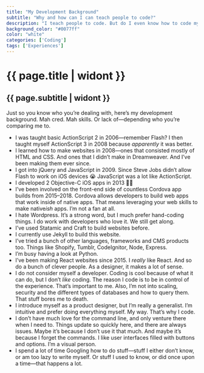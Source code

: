 ```yaml
---
title: "My Development Background"
subtitle: "Why and how can I can teach people to code?"
description: "I teach people to code. But do I even know how to code myself? What’s my expereince? I cover all that in this post."
background_color: "#0077ff"
color: "white"
categories: ['Coding']
tags: ['Experiences']
---
```

# {{ page.title | widont }}
## {{ page.subtitle | widont }}

Just so you know who you’re dealing with, here’s my development background. Mah cred. Mah skills. Or lack of—depending who you’re comparing me to.

- I was taught basic ActionScript 2 in 2006—remember Flash? I then taught myself ActionScript 3 in 2008 because *apparently* it was better.
- I learned how to make websites in 2008—ones that consisted mostly of HTML and CSS. And ones that I didn’t make in Dreamweaver. And I’ve been making them ever since.
- I got into jQuery and JavaScript in 2009. Since Steve Jobs didn’t allow Flash to work on iOS devices 😭 JavaScript was a lot like ActionScript. 
- I developed 2 Objective-C iOS apps in 2013 👨‍💻
- I’ve been involved on the front-end side of countless Cordova app builds from 2015–2018. Cordova allows developers to build web apps that work inside of native apps. That means leveraging your web skills to make native*ish* apps. I’m not a fan at all.
- I hate Wordpress. It’s a strong word, but I much prefer hand-coding things. I do work with developers who love it. We still get along.
- I’ve used Statamic and Craft to build websites before.
- I currently use Jekyll to build this website.
- I’ve tried a bunch of other languages, frameworks and CMS products too. Things like Shopify, Tumblr, CodeIgnitor, Node, Express.
- I’m busy having a look at Python.
- I’ve been making React websites since 2015. I *really* like React. And so do a bunch of clever people. As a designer, it makes a lot of sense.
- I do not consider myself a developer. Coding is cool because of what it can do, but I don’t *like* coding. The reason I code is to be in control of the experience. That’s important to me. Also, I’m not into scaling, security and the different types of databases and how to query them. That stuff bores me to death.
- I introduce myself as a product designer, but I’m really a generalist. I’m intuitive and prefer doing everything myself. My way. That’s why I code.
- I don’t have much love for the command line, and only venture there when I need to. Things update so quickly here, and there are always issues. Maybe it’s because I don’t use it that much. And maybe it’s because I forget the commands. I like user interfaces filled with buttons and options. I’m a visual person.
- I spend a lot of time Googling how to do stuff—stuff I either don’t know, or am too lazy to write myself. Or stuff I used to know, or did once upon a time—that happens a lot.